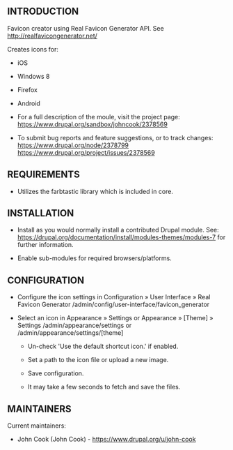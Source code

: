 INTRODUCTION
------------
Favicon creator using Real Favicon Generator API.
See http://realfavicongenerator.net/

Creates icons for:
 * iOS
 * Windows 8
 * Firefox
 * Android

 * For a full description of the moule, visit the project page:
   https://www.drupal.org/sandbox/johncook/2378569

 * To submit bug reports and feature suggestions, or to track changes:
   https://www.drupal.org/node/2378799
   https://www.drupal.org/project/issues/2378569


REQUIREMENTS
------------
 * Utilizes the farbtastic library which is included in core.


INSTALLATION
------------
 * Install as you would normally install a contributed Drupal module. See:
   https://drupal.org/documentation/install/modules-themes/modules-7
   for further information.

 * Enable sub-modules for required browsers/platforms.


CONFIGURATION
-------------
 * Configure the icon settings in Configuration » User Interface » Real
   Favicon Generator
   /admin/config/user-interface/favicon_generator

 * Select an icon in Appearance » Settings or Appearance » [Theme] » Settings
   /admin/appearance/settings or /admin/appearance/settings/[theme]

   - Un-check 'Use the default shortcut icon.' if enabled.

   - Set a path to the icon file or upload a new image.

   - Save configuration.

   - It may take a few seconds to fetch and save the files.


MAINTAINERS
-----------
Current maintainers:
 * John Cook (John Cook) - https://www.drupal.org/u/john-cook
